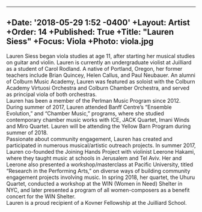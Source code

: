---
+Date: '2018-05-29 1:52 -0400'
+Layout: Artist
+Order: 14
+Published: True
+Title: "Lauren Siess"
+Focus: Viola
+Photo: viola.jpg
-------
Lauren Siess began viola studies at age 11, after starting her musical studies on guitar and violin.  Lauren is currently an undergraduate violist at Juilliard as a student of Carol Rodland.  A native of Portland, Oregon, her former teachers include Brian Quincey, Helen Callus, and Paul Neubauer.  An alumni of Colburn Music Academy, Lauren was featured as soloist with the Colburn Academy Virtuosi Orchestra and Colburn Chamber Orchestra, and served as principal viola of both orchestras.  
Lauren has been a member of the Perlman Music Program since 2012.  During summer of 2017, Lauren attended Banff Centre’s “Ensemble Evolution,” and “Chamber Music,” programs, where she studied contemporary chamber music works with ICE, JACK Quartet, Imani Winds and Miro Quartet.  Lauren will be attending the Yellow Barn Program during summer of 2018.  
Passionate about community engagement, Lauren has created and participated in numerous musical/artistic outreach projects.  In summer 2017, Lauren co-founded the Joining Hands Project with violinist Leerone Hakami, where they taught music at schools in Jerusalem and Tel Aviv.  Her and Leerone also presented a workshop/masterclass at Pacific University, titled “Research in the Performing Arts,” on diverse ways of building community engagement projects involving music.  In spring 2018, her quartet, the Uhuru Quartet, conducted a workshop at the WIN (Women in Need) Shelter in NYC, and later presented a program of all women-composers as a benefit concert for the WIN Shelter.  
Lauren is a proud recipient of a Kovner Fellowship at the Juilliard School.   
